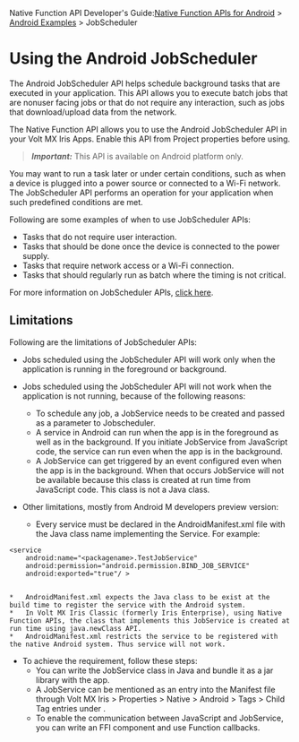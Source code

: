                            

Native Function API Developer's Guide:[Native Function APIs for Android](native_function_apis_for_android.md) > [Android Examples](android_examples.md) > JobScheduler

Using the Android JobScheduler
==============================

The Android JobScheduler API helps schedule background tasks that are executed in your application. This API allows you to execute batch jobs that are nonuser facing jobs or that do not require any interaction, such as jobs that download/upload data from the network.

The Native Function API allows you to use the Android JobScheduler API in your Volt MX Iris Apps. Enable this API from Project properties before using.

> **_Important:_** This API is available on Android platform only.

You may want to run a task later or under certain conditions, such as when a device is plugged into a power source or connected to a Wi-Fi network. The JobScheduler API performs an operation for your application when such predefined conditions are met.

Following are some examples of when to use JobScheduler APIs:

*   Tasks that do not require user interaction.
*   Tasks that should be done once the device is connected to the power supply.
*   Tasks that require network access or a Wi-Fi connection.
*   Tasks that should regularly run as batch where the timing is not critical.

For more information on JobScheduler APIs, [click here](https://developer.android.com/reference/android/app/job/JobScheduler.md).

Limitations
-----------

Following are the limitations of JobScheduler APIs:

*   Jobs scheduled using the JobScheduler API will work only when the application is running in the foreground or background.
*   Jobs scheduled using the JobScheduler API will not work when the application is not running, because of the following reasons:
    *   To schedule any job, a JobService needs to be created and passed as a parameter to Jobscheduler.
    *   A service in Android can run when the app is in the foreground as well as in the background. If you initiate JobService from JavaScript code, the service can run even when the app is in the background.
    *   A JobService can get triggered by an event configured even when the app is in the background. When that occurs JobService will not be available because this class is created at run time from JavaScript code. This class is not a Java class.
*   Other limitations, mostly from Android M developers preview version:
    
    *   Every service must be declared in the AndroidManifest.xml file with the Java class name implementing the Service. For example:
    
```
<service  
    android:name="<packagename>.TestJobService"  
    android:permission="android.permission.BIND_JOB_SERVICE"  
    android:exported="true"/ >  
    
```
    *   AndroidManifest.xml expects the Java class to be exist at the build time to register the service with the Android system.
    *   In Volt MX Iris Classic (formerly Iris Enterprise), using Native Function APIs, the class that implements this JobService is created at run time using java.newClass API.
    *   AndroidManifest.xml restricts the service to be registered with the native Android system. Thus service will not work.
*   To achieve the requirement, follow these steps:
    *   You can write the JobService class in Java and bundle it as a jar library with the app.
    *   A JobService can be mentioned as an entry into the Manifest file through Volt MX Iris > Properties > Native > Android > Tags > Child Tag entries under <application>.
    *   To enable the communication between JavaScript and JobService, you can write an FFI component and use Function callbacks.
